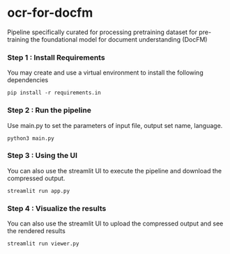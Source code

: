 # ocr-for-docfm
Pipeline specifically curated for processing pretraining dataset for pre-training the foundational model for document understanding (DocFM)

### Step 1 : Install Requirements
You may create and use a virtual environment to install the following dependencies
```
pip install -r requirements.in
```

### Step 2 : Run the pipeline
Use main.py to set the parameters of input file, output set name, language.
```
python3 main.py
```

### Step 3 : Using the UI
You can also use the streamlit UI to execute the pipeline and download the compressed output. 
```
streamlit run app.py
```

### Step 4 : Visualize the results
You can also use the streamlit UI to upload the compressed output and see the rendered results
```
streamlit run viewer.py
```
